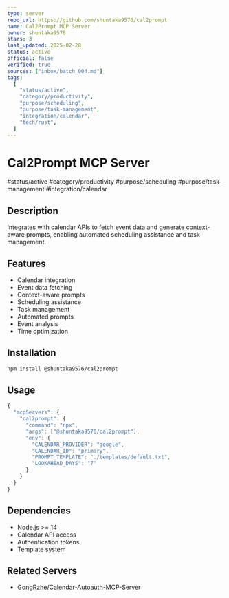 ```yaml
---
type: server
repo_url: https://github.com/shuntaka9576/cal2prompt
name: Cal2Prompt MCP Server
owner: shuntaka9576
stars: 3
last_updated: 2025-02-28
status: active
official: false
verified: true
sources: ["inbox/batch_004.md"]
tags:
  [
    "status/active",
    "category/productivity",
    "purpose/scheduling",
    "purpose/task-management",
    "integration/calendar",
    "tech/rust",
  ]
---
```


# Cal2Prompt MCP Server

#status/active #category/productivity #purpose/scheduling #purpose/task-management #integration/calendar

## Description

Integrates with calendar APIs to fetch event data and generate context-aware prompts, enabling automated scheduling assistance and task management.

## Features

- Calendar integration
- Event data fetching
- Context-aware prompts
- Scheduling assistance
- Task management
- Automated prompts
- Event analysis
- Time optimization

## Installation

```bash
npm install @shuntaka9576/cal2prompt
```

## Usage

```javascript
{
  "mcpServers": {
    "cal2prompt": {
      "command": "npx",
      "args": ["@shuntaka9576/cal2prompt"],
      "env": {
        "CALENDAR_PROVIDER": "google",
        "CALENDAR_ID": "primary",
        "PROMPT_TEMPLATE": "./templates/default.txt",
        "LOOKAHEAD_DAYS": "7"
      }
    }
  }
}
```

## Dependencies

- Node.js >= 14
- Calendar API access
- Authentication tokens
- Template system

## Related Servers

- GongRzhe/Calendar-Autoauth-MCP-Server
